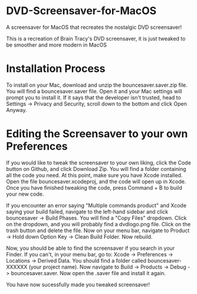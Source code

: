 # DVD-Screensaver-for-MacOS

A screensaver for MacOS that recreates the nostalgic DVD screensaver!

This is a recreation of Brain Tracy's DVD screensaver, it is just tweaked to be smoother and more modern in MacOS

# Installation Process

To install on your Mac, download and unzip the bouncesaver.saver.zip file. You will find a bouncesaver.saver file. Open it and your Mac settings will prompt you to install it. If it says that the developer isn't trusted, head to Settings -> Privacy and Security, scroll down to the bottom and click Open Anyway. 

# Editing the Screensaver to your own Preferences

If you would like to tweak the screensaver to your own liking, click the Code button on Github, and click Download Zip. You will find a folder containing all the code you need. At this point, make sure you have Xcode installed. Open the file bouncesaver.xcodeproj, and the code will open up in Xcode. Once you have finished tweaking the code, press Command + B to build your new code.

If you encounter an error saying "Multiple commands product" and Xcode saying your build failed, navigate to the left-hand sidebar and click bouncesaver -> Build Phases. You will find a "Copy Files" dropdown. Click on the dropdown, and you will probably find a dvdlogo.png file. Click on the trash button and delete the file. Now on your menu bar, navigate to Product -> Hold down Option Key -> Clean Build Folder. Now rebuild. 

Now, you should be able to find the screensaver if you search in your Finder. If you can't, in your menu bar, go to: Xcode -> Preferences -> Locations -> Derived Data. You should find a folder called bouncesaver-XXXXXX (your project name). Now navigate to Build -> Products -> Debug -> bouncesaver.saver. Now open the .saver file and install it again.

You have now sucessfully made you tweaked screensaver!

